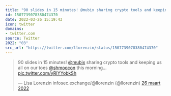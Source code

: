```yaml
---
title: "90 slides in 15 minutes! @mubix sharing crypto tools and keeping us all on our toes @shmoocon this m..."
id: 1507739078380474370
date: 2022-03-26 15:19:43
icon: twitter
domains:
- twitter.com
source: Twitter
2022: "03"
src_url: "https://twitter.com/llorenzin/status/1507739078380474370"
---
```

<blockquote class="twitter-tweet" data-lang="nl" data-dnt="true"><p lang="en" dir="ltr">90 slides in 15 minutes! <a href="https://twitter.com/mubix?ref_src=twsrc%5Etfw">@mubix</a> sharing crypto tools and keeping us all on our toes <a href="https://twitter.com/shmoocon?ref_src=twsrc%5Etfw">@shmoocon</a> this morning... <a href="https://t.co/yRIYYobkSh">pic.twitter.com/yRIYYobkSh</a></p>&mdash; Lisa Lorenzin infosec.exchange/@llorenzin (@llorenzin) <a href="https://twitter.com/llorenzin/status/1507739078380474370?ref_src=twsrc%5Etfw">26 maart 2022</a></blockquote>
<script async src="https://platform.twitter.com/widgets.js" charset="utf-8"></script>

